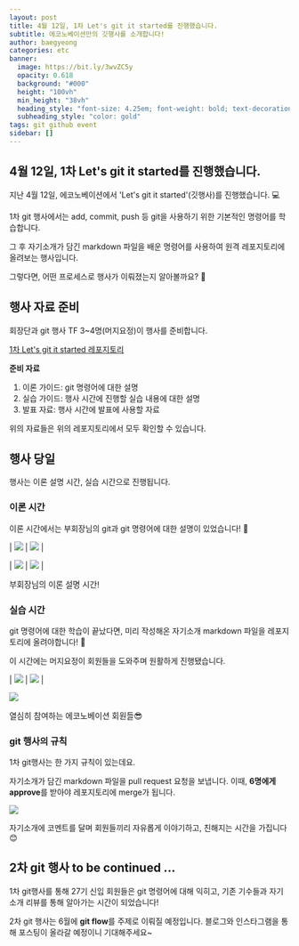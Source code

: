 ```yaml
---
layout: post
title: 4월 12일, 1차 Let's git it started를 진행했습니다.
subtitle: 에코노베이션만의 깃행사를 소개합니다!
author: baegyeong
categories: etc
banner:
  image: https://bit.ly/3wvZC5y
  opacity: 0.618
  background: "#000"
  height: "100vh"
  min_height: "38vh"
  heading_style: "font-size: 4.25em; font-weight: bold; text-decoration: underline"
  subheading_style: "color: gold"
tags: git github event
sidebar: []
---
```


## 4월 12일, 1차 Let's git it started를 진행했습니다.

지난 4월 12일, 에코노베이션에서 'Let's git it started'(깃행사)를 진행했습니다. 💻

1차 git 행사에서는 add, commit, push 등 git을 사용하기 위한 기본적인 명령어를 학습합니다.

그 후 자기소개가 담긴 markdown 파일을 배운 명령어를 사용하여 원격 레포지토리에 올려보는 행사입니다.

그렇다면, 어떤 프로세스로 행사가 이뤄졌는지 알아볼까요? 👀

## 행사 자료 준비

회장단과 git 행사 TF 3~4명(머지요정)이 행사를 준비합니다.

[1차 Let's git it started 레포지토리](<https://github.com/JNU-econovation/Let-s-git-it-started/tree/2024-1/1st_Let_s_git_it_started(Git_tutorial)>)

**준비 자료**

1. 이론 가이드: git 명령어에 대한 설명
2. 실습 가이드: 행사 시간에 진행할 실습 내용에 대한 설명
3. 발표 자료: 행사 시간에 발표에 사용할 자료

위의 자료들은 위의 레포지토리에서 모두 확인할 수 있습니다.

## 행사 당일

행사는 이론 설명 시간, 실습 시간으로 진행됩니다.

### 이론 시간

이론 시간에서는 부회장님의 git과 git 명령어에 대한 설명이 있었습니다! 🙌

| <img src="https://github.com/JNU-econovation/JNU-econovation.github.io/assets/102566546/b51b953d-f7f1-45b7-aad0-276822ea3f82"> | <img src="https://github.com/JNU-econovation/JNU-econovation.github.io/assets/102566546/4acdb780-5298-44ba-85da-b724964a0d7d"> |

| <img src="https://github.com/JNU-econovation/JNU-econovation.github.io/assets/102566546/30c7ab3c-3cc3-4a41-bb08-84247d7b88cd"> | <img src="https://github.com/JNU-econovation/JNU-econovation.github.io/assets/102566546/22863b19-c92d-48f0-90b9-0cae505da532"> |

<p style="font-size:0.9rem">부회장님의 이론 설명 시간!</p>

### 실습 시간

git 명령어에 대한 학습이 끝났다면, 미리 작성해온 자기소개 markdown 파일을 레포지토리에 올려야합니다! 📢

이 시간에는 머지요정이 회원들을 도와주며 원활하게 진행됐습니다.

| <img src="https://github.com/JNU-econovation/JNU-econovation.github.io/assets/102566546/738775a5-c23d-487f-bc8b-42116bcf96c5"> | <img src="https://github.com/JNU-econovation/JNU-econovation.github.io/assets/102566546/2de95e6c-2792-4630-bfca-ba6203014595"> |

<img src="https://github.com/JNU-econovation/JNU-econovation.github.io/assets/102566546/06350727-c5aa-4f91-9720-5f8c9d7ac436">

<p style="font-size:0.9rem">열심히 참여하는 에코노베이션 회원들😎</p>

### git 행사의 규칙

1차 git행사는 한 가지 규칙이 있는데요.

자기소개가 담긴 markdown 파일을 pull request 요청을 보냅니다.
이때, **6명에게 approve**를 받아야 레포지토리에 merge가 됩니다.

<img src="https://github.com/JNU-econovation/JNU-econovation.github.io/assets/102566546/a5ba7ed8-71b1-4609-af2f-ea7e09104890">

자기소개에 코멘트를 달며 회원들끼리 자유롭게 이야기하고, 친해지는 시간을 가집니다😊

## 2차 git 행사 to be continued ...

1차 git행사를 통해 27기 신입 회원들은 git 명령어에 대해 익히고, 기존 기수들과 자기소개 리뷰를 통해 알아가는 시간이 되었습니다!

2차 git 행사는 6월에 **git flow**를 주제로 이뤄질 예정입니다. 블로그와 인스타그램을 통해 포스팅이 올라갈 예정이니 기대해주세요~
